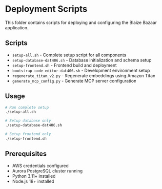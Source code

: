 # Deployment Scripts

This folder contains scripts for deploying and configuring the Blaize Bazaar application.

## Scripts

- `setup-all.sh` - Complete setup script for all components
- `setup-database-dat406.sh` - Database initialization and schema setup
- `setup-frontend.sh` - Frontend build and deployment
- `bootstrap-code-editor-dat406.sh` - Development environment setup
- `regenerate_titan_v2.py` - Regenerate embeddings using Amazon Titan
- `generate_mcp_config.py` - Generate MCP server configuration

## Usage

```bash
# Run complete setup
./setup-all.sh

# Setup database only
./setup-database-dat406.sh

# Setup frontend only
./setup-frontend.sh
```

## Prerequisites

- AWS credentials configured
- Aurora PostgreSQL cluster running
- Python 3.11+ installed
- Node.js 18+ installed
